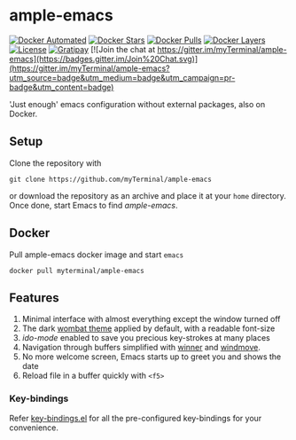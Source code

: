 # ample-emacs

[![Docker Automated](https://img.shields.io/docker/automated/myterminal/ample-emacs.svg)](https://hub.docker.com/r/myterminal/ample-emacs)
[![Docker Stars](https://img.shields.io/docker/stars/myterminal/ample-emacs.svg)](https://hub.docker.com/r/myterminal/ample-emacs)
[![Docker Pulls](https://img.shields.io/docker/pulls/myterminal/ample-emacs.svg)](https://hub.docker.com/r/myterminal/ample-emacs)
[![Docker Layers](https://images.microbadger.com/badges/image/myterminal/ample-emacs.svg)](https://microbadger.com/images/myterminal/ample-emacs)  
[![License](https://img.shields.io/badge/LICENSE-GPL%20v3.0-blue.svg)](https://www.gnu.org/licenses/gpl.html)
[![Gratipay](http://img.shields.io/gratipay/myTerminal.svg)](https://gratipay.com/myTerminal)
[![Join the chat at https://gitter.im/myTerminal/ample-emacs](https://badges.gitter.im/Join%20Chat.svg)](https://gitter.im/myTerminal/ample-emacs?utm_source=badge&utm_medium=badge&utm_campaign=pr-badge&utm_content=badge)

'Just enough' emacs configuration without external packages, also on Docker.

## Setup

Clone the repository with

    git clone https://github.com/myTerminal/ample-emacs

or download the repository as an archive and place it at your `home` directory. Once done, start Emacs to find *ample-emacs*.

## Docker

Pull ample-emacs docker image and start `emacs`

    docker pull myterminal/ample-emacs

## Features

1. Minimal interface with almost everything except the window turned off
2. The dark [wombat theme](https://github.com/jasonblewis/color-theme-wombat) applied by default, with a readable font-size
3. *ido-mode* enabled to save you precious key-strokes at many places
4. Navigation through buffers simplified with [winner](http://emacswiki.org/emacs/WinnerMode) and [windmove](http://emacswiki.org/emacs/WindMove).
7. No more welcome screen, Emacs starts up to greet you and shows the date
8. Reload file in a buffer quickly with `<f5>`

### Key-bindings

Refer [key-bindings.el](.emacs.d/ample-emacs/key-bindings.el) for all the pre-configured key-bindings for your convenience.
